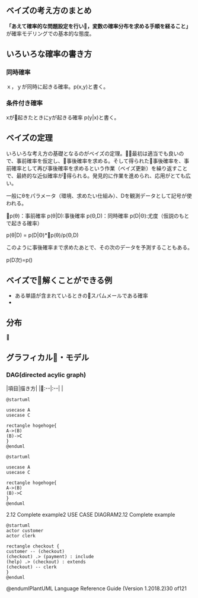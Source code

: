 
## ベイズの考え方のまとめ

__「あえて確率的な問題設定を行い，変数の確率分布を求める手順を経ること」__ が確率モデリングでの基本的な態度。

## いろいろな確率の書き方

### 同時確率

ｘ，ｙが同時に起きる確率。p(x,y)と書く。

### 条件付き確率

xが起きたときにyが起きる確率 p(y|x)と書く。


## ベイズの定理

いろいろな考え方の基礎となるのがベイズの定理。最初は適当でも良いので、事前確率を仮定し、事後確率を求める。そして得られた事後確率を、事前確率として再び事後確率を求めるという作業（ベイズ更新）を繰り返すことで、最終的な近似確率が得られる。発見的に作業を進められ、応用がとても広い。

一般にθをパラメータ（環境、求めたい仕組み）、Dを観測データとして記号が使われる。

p(θ)：事前確率
p(θ|D):事後確率
p(Θ,D)：同時確率
p(D|Θ):尤度（仮説のもとで起きる確率）

p(θ|D) = p(D|Θ)*p(θ)/p(Θ,D)

このように事後確率まで求めたあとで、その次のデータを予測することもある。

p(D次)=p()


## ベイズで解くことができる例

* ある単語が含まれているときのスパムメールである確率
* 

## 分布







## グラフィカル・モデル

### DAG(directed acylic graph)

|項目|描き方|
|:--|:--|
|



```plantuml
@startuml

usecase A
usecase C

rectangle hogehoge{
A->(B)
(B)->C
}
@enduml
```

```plantuml
@startuml

usecase A
usecase C

rectangle hogehoge{
A->(B)
(B)->C
}
@enduml
```



2.12 Complete example2 USE CASE DIAGRAM2.12 Complete example

```plantuml
@startuml
actor customer
actor clerk

rectangle checkout {
customer -- (checkout)
(checkout) .> (payment) : include
(help) .> (checkout) : extends
(checkout) -- clerk
}
@enduml
```
@endumlPlantUML Language Reference Guide (Version 1.2018.2)30 of121
